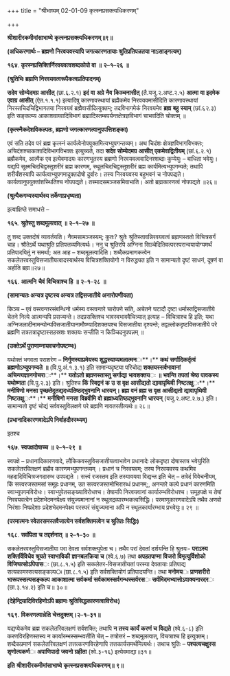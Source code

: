 +++
title = "श्रीभाष्यम् 02-01-09 कृत्स्नप्रसक्त्यधिकरणम्"

+++
<div claऽऽ="elementor-widget-container">

**श्रीशारीरकमीमांसाभाष्ये** **कृत्स्नप्रसक्त्यधिकरणम्॥९॥**

**(अधिकरणार्थः – ब्रह्मणो निरवयवस्यापि जगत्कारणतायाः श्रुतिप्रतिपन्नतया नाऽसाङ्गत्यम्)**

**१६४**. **कृत्स्नप्रसिक्तिर्निरवयवत्वशब्दकोपो** **वा** **॥** **२**–**१**–**२६** **॥**

**(श्रुतिभिः ब्रह्मणि निरवयवत्वरूपैकत्वप्रतिपादनम्)**

**सदेव** **सोम्येदमग्र** **आसीत्** (छा.६.२.१) **इदं** **वा** **अग्रे** **नैव** **किञ्चनासीत्** (तै.यजु.२.अष्ट.२.५) **आत्मा** **वा** **इदमेक** **एवाग्र** **आसीत्** (ऐत.१.१.१) इत्यादिषु कारणावस्थायां ब्रह्मैकमेव निरवयवमासीदिति कारणावस्थायां निरस्तचिदचिद्विभागतया निरवयवं ब्रह्मैवासीदित्युक्तम्; तदविभागमेकं निरवयमेव **ब्रह्म** **बहु** **स्याम्** (छां.६२.३) इति सङ्कल्प्य आकाशवाय्वादिविभागं ब्रह्मादिस्तम्बपर्यन्तक्षेत्रज्ञविभागं चाभवदिति चोक्तम् ॥

**(कृत्स्नैकदेशविकल्पतः, ब्रह्मणो जगत्कारणत्वानुपपत्तिशङ्का)**

एवं सति तदेव परं ब्रह्म कृत्स्नं कार्यत्वेनोपयुक्तमित्यभ्युपगन्तव्यम्। अथ चिदंशः क्षेत्रज्ञविभागविभक्तः; अचिदंशश्चाकाशादिविभागविभक्तः इत्युच्यते, तदा **सदेव** **सोम्येदमग्र** **आसीत्** **एकमेवाद्वितीयम्** (छां.६.२.१) ब्रह्मैकमेव, आत्मैक एव इत्येवमादयः कारणभूतस्य ब्रह्मणो निरवयवत्ववादिनश्शब्दाः कुप्येयुः – बाधिता भवेयुः। यद्यपि
सूक्ष्मचिदचिद्वस्तुशरीरं ब्रह्म कारणम्, स्थूलचिदचिद्वस्तुशरीरं ब्रह्म कार्यमित्यभ्युपगम्यते; तथापि शरीर्यंशस्यापि कार्यत्वाभ्युपगमादुक्तदोषो दुर्वारः। तस्य निरवयवस्य बहुभवनं च नोपपद्यते। कार्यत्वानुपयुक्तांशस्थितिश्च नोपपद्यते। तस्मादसमञ्जसमिवाभाति। अतो ब्रह्मकारणत्वं नोपपद्यते ॥२६॥

**(श्रुत्यैकगम्यस्यार्थस्य तर्केणाप्रधृष्यता)**

इत्याक्षिप्ते समाधत्ते –

**१६५**. **श्रुतेस्तु** **शब्दमूलत्वात्** **॥** **२**–**१**–**२७** **॥**

तु शब्द उक्तदोषं व्यावर्तयति। नैवमसामञ्जस्यम्; कुतः? श्रुतेः श्रुतिस्तावन्निरवयवत्वं ब्रह्मणस्ततो विचित्रसर्गं चाह। श्रौतेऽर्थे यथाश्रुति प्रतिपत्तव्यमित्यर्थः। ननु च श्रुतिरपि अग्निना सिञ्चेदितिवत्परस्परान्वयायोग्यमर्थं प्रतिपादयितुं न समर्था; अत आह – शब्दमूलत्वादिति। शब्दैकप्रमाणकत्वेन सकलेतरवस्तुविसजातीयत्वादस्यार्थस्य विचित्रशक्तियोगो न विरुद्ध्यत इति न सामान्यतो दृष्टं साधनं, दूषणं वा अर्हाति ब्रह्म॥२७॥

**१६६**. **आत्मनि** **चैवं** **विचित्राश्च** **हि** **॥** **२**–**१**–**२८** **॥**

**(सामान्यतः अन्यत्र दृष्टस्य अन्यत्र तद्विसजातीये अनारोपणीयता)**

किञ्च – एवं वस्त्वन्तरसंबन्धिनो धर्मस्य वस्त्वन्तरे चारोपणे सति, अचेतने घटादौ दृष्टा धर्मास्तद्विसजातीये चेतने नित्ये आत्मन्यपि प्रसज्यन्ते। तदप्रसक्तिश्च भावस्वभाववैचित्र्यात् इत्याह – विचित्राश्च हि इति; यथा अग्निजलादीनामन्योन्यविसजातीयानामौष्ण्यादिशक्तयश्च विसजातीया दृश्यन्ते; तद्वल्लोकदृष्टविसजातीये परे ब्रह्मणि तत्रतत्रादृष्टास्सहस्रशः शक्तयः सन्तीति न किञ्चिदनुपपन्नम् ॥

**(उक्तेऽर्थे पुराणाम्नायवचनोपष्टम्भः)**

यथोक्तं भगवता पराशरेण – **निर्गुणस्याप्रमेयस्य** **शुद्धस्याप्यमलात्मन**ः**।** **कथं** **सर्गादिकर्तृत्वं** **ब्रह्मणोऽभ्युपगम्यते** **॥** (वि.पु.अं.१.३.१) इति सामान्यदृष्ट्या परिचोद्य **शक्तयस्सर्वभावानां** **अचिन्त्यज्ञानगोचरा**ः**।** **यतोऽतो** **ब्रह्मणस्तास्तु** **सर्गाद्या** **भावशक्तय**ः **॥** **भवन्ति** **तपतां** **श्रेष्ठ** **पावकस्य** **यथोष्णता** (वि.पु.२.३) इति। श्रुतिश्च **किं** **स्विद्वनं** **क** **उ** **स** **वृक्ष** **आसीद्यतो** **द्यावापृथिवी** **निष्टतक्षु**ः**।** **मनीषिणो** **मनसा** **पृच्छतेदुतद्यदध्यतिष्ठद्भुवनानि** **धारयन्।** **ब्रह्म** **वनं** **ब्रह्म** **स** **वृक्ष** **आसीद्यतो** **द्यावापृथिवी** **निष्टतक्षु**ः**।** **मनीषिणो** **मनसा** **विब्रवीमि** **वो** **ब्रह्माध्यतिष्ठद्भुवनानि** **धारयन्** (यजु.२.अष्ट.२.७.) इति। सामान्यतो दृष्टं चोद्यं सर्ववस्तुविलक्षणे परे ब्रह्मणि नावतरतीत्यर्थः॥ २८॥

**(प्रधानादिकारणवादेऽपि निर्वाहदौस्स्थ्यम्)**

इतश्च

**१६७**. **स्वपक्षदोषाच्च** **॥** **२**–**१**–**२९** **॥**

स्वपक्षे – प्रधानादिकारणवादे, लौकिकवस्तुविसजातीयत्वाभावेन प्रधानादेः लोकदृष्टा दोषास्तत्र भवेयुरिति सकलेतरविलक्षणं ब्रह्मैव कारणमभ्युपगन्तव्यम् । प्रधानं च निरवयवम्; तस्य निरवयवस्य कथमिव महदादिविचित्रजगदारम्भ उपपद्यते । सत्त्वं रजस्तम इति तस्यावयवा विद्यन्त इति चेत् – तत्रेदं विवेचनीयम्, किं सत्त्वरजस्तमसां समूहः प्रधानम्, उत सत्त्वरजस्तमोभिरारब्धं प्रधानम्;, अनन्तरे कल्पे प्रधानं कारणमिति स्वाभ्युपगमविरोधः। स्वाभ्युपेतसङ्ख्याविरोधश्च। तेषामपि निरवयवानां कार्यारम्भविरोधश्च। समूहपक्षे च तेषां निरवयवत्वेन प्रदेशभेदमनपेक्ष्य संयुज्यमानानां न स्थूलद्रव्यारम्भकत्वसिद्धिः। परमाणुकारणवादेऽपि तथैव अणवो निरंशाः निष्प्रदेशाः प्रदेशभेदमनपेक्ष्य परस्परं संयुज्यमाना अपि न स्थूलकार्यारम्भाय प्रभवेयुः॥ २९ ॥

**(परमात्मनः स्वेतरसमस्तवैजात्येन सर्वशक्तिमत्वेन च श्रुतितः सिद्धिः)**

**१६८**. **सर्वोपेता** **च** **तद्दर्शनात्** **॥** **२**–**१**–**३०** **॥**

सकलेतरवस्तुविसजातीया परा देवता सर्वशक्त्युपेता च। तथैव परां देवतां दर्शयन्ति हि श्रुतयः- **पराऽस्य** **शक्तिर्विविधैव** **श्रूयते** **स्वाभाविकी** **ज्ञानबलक्रिया** **च** (श्वे.६.७) तथा **अपहतपाप्मा** **विजरो** **विमृत्युर्विशोको** **विजिघत्सोऽपिपास**ः (छा.८.१.५) इति सकलेतर-विसजातीयतां परस्या देवतायाः प्रतिपाद्य सत्यकामस्सत्यसङ्कल्प**ः** (छा.८.१.५) इति सर्वशक्तियोगं प्रतिपादयन्ति। तथा **मनोमय**ः **प्राणशरीरो** **भारूपस्सत्यसङ्कल्प** **आकाशात्मा** **सर्वकर्मा** **सर्वकामस्सर्वगन्धस्सर्वरस**ः **सर्वमिदमभ्यात्तोऽवाक्यनारदर**ः (छा.३.१४.२) इति च॥ ३०॥

**(देहेन्द्रियादिविरहिणोऽपि ब्रह्मणः श्रुतिसिद्धकारणत्वाविरोधः)**

**१६९**. **विकरणत्वान्नेति** **चेत्तदुक्तम्।२**–**१**–**३१॥**

यद्यप्येकमेव ब्रह्म सकलेतरिवलक्षणं सर्वशक्ति; तथापि **न** **तस्य** **कार्यं** **करणं** **च** **विद्यते** (श्वे.६-८) इति करणविरहिणस्तस्य न कार्यारम्भस्सम्भवतीति चेत् – तत्रोत्तरं – शब्दमूलत्वात्, विचत्राश्च हि इत्युक्तम्। शब्दैकप्रमाणं सकलेतरिवलक्षणं तत्तत्करणविरहेणापि तत्तकार्यसमर्थमित्यर्थः। तथाच श्रुतिः – **पश्यत्यचक्षुस्स** **शृणोत्यकर्ण**ः **अपाणिपादो** **जवनो** **ग्रहीता** (श्वे.३-१६) इत्येवमाद्या॥३१॥

**इति** **श्रीशारीरकमीमांसाभाष्ये** **कृत्स्नप्रसक्त्यधिकरणम्॥** **९॥**

</div>
